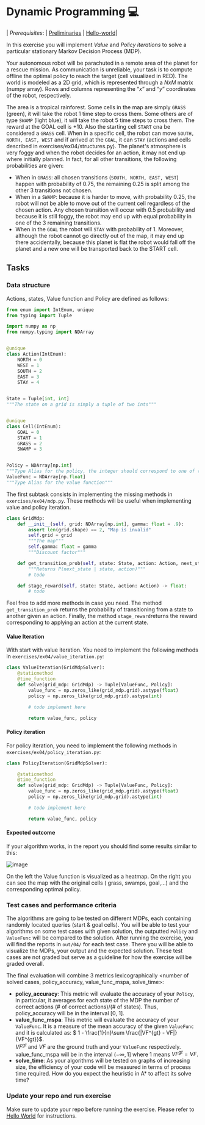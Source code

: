 # Dynamic Programming :computer:

| _Prerequisites_:    | [Preliminaries](00-preliminaries.md) | [Hello-world](01-helloworld.md)|

In this exercise you will implement _Value_ and _Policy iterations_ to solve a particular stationary Markov
Decision Process (MDP).

Your autonomous robot will be parachuted in a remote area of the planet for a rescue mission.
As communication is unreliable, your task is to compute offline the optimal policy to reach the target (cell visualized in RED). 
The world is modeled as a 2D grid, which is represented through a _NxM_ matrix (numpy array).
Rows and columns representing the “_x_” and “_y_” coordinates of the robot, respectively.

The area is a tropical rainforest. Some cells in the map are simply ``GRASS`` (green), it will take the robot 1 time step to cross them. 
Some others are of type ```SWAMP``` (light blue), it will take the robot 5 time steps to cross them. 
The reward at the GOAL cell is +10. 
Also the starting cell ``START`` cna be considered a ``GRASS`` cell.
When in a specific cell, the robot can move ``SOUTH, NORTH, EAST, WEST`` and if arrived at the ``GOAL``, it can ``STAY`` (actions and cells described in exercises/ex04/structures.py). 
The planet's atmosphere is very foggy and when the robot decides for an action, it may not end up where initially planned. In fact, for all other transitions, the following probabilities are given:
- When in ``GRASS``: all chosen transitions (``SOUTH, NORTH, EAST, WEST``) happen with probability of 0.75, the remaining 0.25 is split among the other 3 transitions not chosen.
- When in a ``SWAMP``: because it is harder to move, with probability 0.25, the robot will not be able to move out of the current cell regardless of the chosen action. 
Any chosen transition will occur with 0.5 probability and because it is still foggy, the robot may end up with equal probability in one of the 3 remaining transitions.
- When in the ``GOAL`` the robot will ``STAY``  with probability of 1.
Moreover, although the robot cannot go directly out of the map, it may end up there accidentally, because this planet is flat the robot would fall off the planet and a new one will be transported back to the START cell.

## Tasks

### Data structure

Actions, states, Value function and Policy are defined as follows:

```python
from enum import IntEnum, unique
from typing import Tuple

import numpy as np
from numpy.typing import NDArray


@unique
class Action(IntEnum):
    NORTH = 0
    WEST = 1
    SOUTH = 2
    EAST = 3
    STAY = 4


State = Tuple[int, int]
"""The state on a grid is simply a tuple of two ints"""


@unique
class Cell(IntEnum):
    GOAL = 0
    START = 1
    GRASS = 2
    SWAMP = 3


Policy = NDArray[np.int]
"""Type Alias for the policy, the integer should correspond to one of the Actions"""
ValueFunc = NDArray[np.float]
"""Type Alias for the value function"""
```

The first subtask consists in implementing the missing methods in `exercises/ex04/mdp.py`. These methods will be useful
when implementing value and policy iteration.

```python
class GridMdp:
    def __init__(self, grid: NDArray[np.int], gamma: float = .9):
        assert len(grid.shape) == 2, "Map is invalid"
        self.grid = grid
        """The map"""
        self.gamma: float = gamma
        """Discount factor"""

    def get_transition_prob(self, state: State, action: Action, next_state: State) -> float:
        """Returns P(next_state | state, action)"""
        # todo

    def stage_reward(self, state: State, action: Action) -> float:
        # todo


```

Feel free to add more methods in case you need. The method ``get_transition_prob`` returns the probability of
transitioning from a state to another given an action. Finally, the method ``stage_reward``returns the reward
corresponding to applying an action at the current state.

#### Value Iteration

With start with value iteration. You need to implement the following methods in ``exercises/ex04/value_iteration.py``:

```python
class ValueIteration(GridMdpSolver):
    @staticmethod
    @time_function
    def solve(grid_mdp: GridMdp) -> Tuple[ValueFunc, Policy]:
        value_func = np.zeros_like(grid_mdp.grid).astype(float)
        policy = np.zeros_like(grid_mdp.grid).astype(int)

        # todo implement here

        return value_func, policy
```

#### Policy iteration

For policy iteration, you need to implement the following methods in ``exercises/ex04/policy_iteration.py``:

```python
class PolicyIteration(GridMdpSolver):

    @staticmethod
    @time_function
    def solve(grid_mdp: GridMdp) -> Tuple[ValueFunc, Policy]:
        value_func = np.zeros_like(grid_mdp.grid).astype(float)
        policy = np.zeros_like(grid_mdp.grid).astype(int)

        # todo implement here

        return value_func, policy
```

#### Expected outcome

If your algorithm works, in the report you should find some results similar to this:

![image](https://user-images.githubusercontent.com/18750753/138459233-64bf90b9-526f-4d93-a919-5b9786ef4e2f.png)

On the left the Value function is visualized as a heatmap. On the right you can see the map with the original cells (
grass, swamps, goal,...) and the corresponding optimal policy.

### Test cases and performance criteria

The algorithms are going to be tested on different MDPs, each containing randomly located queries (start & goal cells).
You will be able to test your algorithms on some test cases with given solution, the outputted `Policy` and `ValueFunc` will be compared to the solution. 
After running the exercise, you will find the reports in `out/04/` for each test case. 
There you will be able to visualize the MDPs, your output and the expected solution.
These test cases are not graded but serve as a guideline for how the exercise will be graded overall.

The final evaluation will combine 3 metrics lexicographically <number of solved cases, policy_accuracy, value_func_mspa, solve_time>:
* **policy_accuracy**: This metric will evaluate the accuracy of your `Policy`, in particular, it averages for each state of the MDP the number of correct actions (# of correct actions)/(# of states). Thus, policy_accuracy will be in the interval [0, 1].
* **value_func_mspa**: This metric will evaluate the accuracy of your `ValueFunc`. It is a measure of the mean accuracy of the given `ValueFunc` and it is calculated as: $ 1 - \frac{1}{n}\sum \frac{|VF^{gt} - VF|}{VF^{gt}}$.     
$VF^{gt}$ and $VF$ are the ground truth and your `ValueFunc` respectively. value_func_mspa will be in the interval $(-\infty, 1]$ where 1 means $VF^{gt} = VF$.
* **solve_time**: As your algorithms will be tested on graphs of increasing size, the efficiency of your code will be measured in terms of process time required. How do you expect the heuristic in A* to affect its solve time?

### Update your repo and run exercise

Make sure to update your repo before running the exercise.
Please refer to [Hello World](01-helloworld.md) for instructions.




